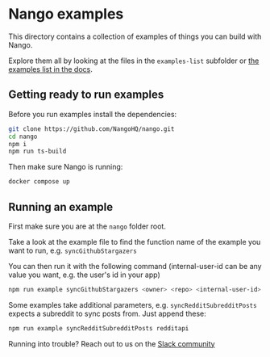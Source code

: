 # Nango examples

This directory contains a collection of examples of things you can build with Nango.

Explore them all by looking at the files in the `examples-list` subfolder or [the examples list in the docs](https://docs.nango.dev/real-world-examples).

## Getting ready to run examples
Before you run examples install the dependencies:

```bash
git clone https://github.com/NangoHQ/nango.git
cd nango
npm i
npm run ts-build
```

Then make sure Nango is running:
```bash
docker compose up
```

## Running an example
First make sure you are at the `nango` folder root.

Take a look at the example file to find the function name of the example you want to run, e.g. `syncGithubStargazers`

You can then run it with the following command (internal-user-id can be any value you want, e.g. the user's id in your app)
```bash
npm run example syncGithubStargazers <owner> <repo> <internal-user-id>
```

Some examples take additional parameters, e.g. `syncRedditSubredditPosts` expects a subreddit to sync posts from. Just append these:
```bash
npm run example syncRedditSubredditPosts redditapi
```

Running into trouble? Reach out to us on the [Slack community](https://nango.dev/slack)
